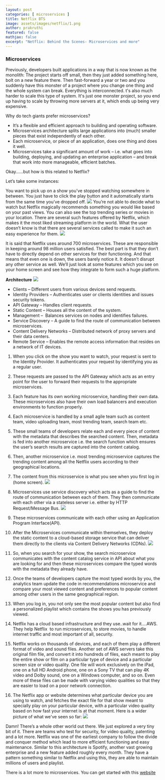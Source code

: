 ```yaml
---
layout: post
categories: [ microservices ]
title: Netflix BTS
image: assets/images/netflix/1.png
author: prakruthi
featured: false
mathjax: false
excerpt: "Netflix: Behind the Scenes- Microservices and more"
---
```


### Microservices 

Previously, developers built applications in a way that is now known as the monolith: The project starts off small, then they just added something here, bolt on a new feature there. Then fast-forward a year or two and you suddenly have this monster of a project where you change one thing and the whole system can break. Everything is interconnected. t's also much harder to scale this type of system. It's just one monster project, so you end up having to scale by throwing more servers at it, which ends up being very expensive.

Why do tech giants prefer microservices?
* It’s a flexible and efficient approach to building and operating software.
* Microservices architecture splits large applications into (much) smaller pieces that exist independently of each other.
* Each microservice, or piece of an application, does one thing and does it well.
* Microservices take a significant amount of work – i.e. what goes into building, deploying, and updating an enterprise application – and break that work into more manageable, efficient batches.

Okay……but how is this related to Netflix?

Let’s take some instances:

You want to pick up on a show you’ve stopped watching somewhere in between. You just have to click the play button and it automatically starts from the same time you’ve dropped off. 
![](/assets/images/netflix/2.png)
You’re not able to decide what to watch but Netflix magically recommends something you would like based on your past views.
You can also see the top trending series or movies in your location. There are several such features offered by Netflix, which makes it the most liked streaming platform in the world. What the user doesn’t know is that there are several services called to make it such an easy experience for them.
![](/assets/images/netflix/3.png)

It is said that Netflix uses around 700 microservices. These are responsible in keeping around 98 million users satisfied. The best part is that they don’t have to directly depend on other services for their functioning. And that means that even one is down, the users barely notice it. It doesn’t disrupt any other service as well. We’ll just look at some features which you see on your home screen and see how they integrate to form such a huge platform.

**Architecture**
![](/assets/images/netflix/4.png)

* Clients – Different users from various devices send requests. 
* Identity Providers – Authenticates user or clients identities and issues security tokens.
* API Gateway – Handles client requests.
* Static Content – Houses all the content of the system.
* Management –  Balances services on nodes and identifies failures.
* Service Discovery – A guide to find the route of communication between microservices.
* Content Delivery Networks – Distributed network of proxy servers and their data centers.
* Remote Service – Enables the remote access information that resides on a network of IT devices.

1. When you click on the show you want to watch, your request is sent to the Identity Provider. It  authenticates your request by identifying you as a regular user.
2. These requests are passed to the API Gateway which acts as an entry point for the user to forward their requests to the appropriate microservices.
3. Each feature has its own working microservice, handling their own data. These microservices also have their own load balancers and execution environments to function properly.
4. Each microservice is handled by a small agile team such as content team, video uploading team, most trending team, search team etc.
5. These small teams of developers relate each and every piece of content with the metadata that describes the searched content. Then, metadata is fed into another microservice i.e. the search function which ensures the user’s search results are captured into the content catalog.
6. Then, another microservice i.e. most trending microservice captures the trending content among all the Netflix users according to their geographical locations.
7. The content from this microservice is what you see when you first log in (home screen).
![](/assets/images/netflix/5.png)

8. Microservices use service discovery which acts as a guide to find the route of communication between each of them. They then communicate with each other via a stateless server i.e. either by HTTP Request/Message Bus.
![](/assets/images/netflix/6.png)

9. These microservices communicate with each other using an Application Program Interface(API).
10. After the Microservices communicate within themselves, they deploy the static content to a cloud-based storage service that can deliver them directly to the clients via Content Delivery Networks (CDNs).
![](/assets/images/netflix/7.png)

11. So, when you search for your show, the search microservice communicates with the content catalog service in API about what you are looking for and then these microservices compare the typed words with the metadata they already have.
12. Once the teams of developers capture the most typed words by you, the analytics team update the code in recommendations microservice and compare your most viewed content and preferences to popular content among other users in the same geographical region.
13. When you log in, you not only see the most popular content but also find a personalized playlist which contains the shows you has previously viewed. 
14. Netflix has a cloud based infrastructure and they use..wait for it….AWS. They help Netflix  to run microservices, to store movies, to handle internet traffic and most important of all, security. 
15. Netflix works on thousands of devices, and each of them play a different format of video and sound files. Another set of AWS servers take this original film file, and convert it into hundreds of files, each meant to play the entire show or film on a particular type of device and a particular screen size or video quality. One file will work exclusively on the iPad, one on a full HD Android phone, one on a Sony TV that can play 4K video and Dolby sound, one on a Windows computer, and so on. Even more of these files can be made with varying video qualities so that they are easier to load on a poor network connection. 
16. The Netflix app or website determines what particular device you are using to watch, and fetches the exact file for that show meant to specially play on your particular device, with a particular video quality based on how fast your internet is at that moment. Here is a wider picture of what we've seen so far:
![](/assets/images/netflix/8.png)

Damn! There’s a whole other world out there. We just explored a very tiny bit of it. There are teams who test for security, for video quality, patenting and a lot more. Netflix was one of the earliest company to follow the divide and conquer method which lead to more efficient functioning and easy maintenance. Similar to this architecture is Spotify, another vast growing enterprise and a new feature added roughly every month. They have a pattern something similar to Netflix and using this, they are able to maintain millions of users and playlist.

There is a lot more to microservices. You can get started with this [website](https://martinfowler.com/bliki/MicroservicePremium.html)
























 
